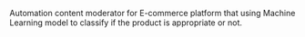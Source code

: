 Automation content moderator for E-commerce platform that using Machine Learning model to classify if the product is appropriate or not.
